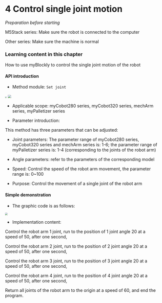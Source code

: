 # 4 Control single joint motion

<i>Preparation before starting</i>

M5Stack series: Make sure the robot is connected to the computer

Other series: Make sure the machine is normal

### Learning content in this chapter

How to use myBlockly to control the single joint motion of the robot

#### API introduction

* Method module: `Set joint`

<img src="../../../../resources\3-FunctionsAndApplications\6.developmentGuide\myBlocklyAndUlFlow\myblocklyTutorials\singlearm/set joint API 1.jpg" style="zoom: 33%;" />

<img src="../../../../resources\3-FunctionsAndApplications\6.developmentGuide\myBlocklyAndUlFlow\myblocklyTutorials\singlearm/set joint API 2.jpg" style="zoom: 67%;" />

* Applicable scope: myCobot280 series, myCobot320 series, mechArm series, myPalletizer series

* Parameter introduction:

This method has three parameters that can be adjusted:

* Joint parameters: The parameter range of myCobot280 series, myCobot320 series and mechArm series is: 1-6; the parameter range of myPalletizer series is: 1-4 (corresponding to the joints of the robot arm)

- Angle parameters: refer to the parameters of the corresponding model

- Speed: Control the speed of the robot arm movement, the parameter range is: 0~100

* Purpose: Control the movement of a single joint of the robot arm

#### Simple demonstration

* The graphic code is as follows:

<img src="../../../../resources\3-FunctionsAndApplications\6.developmentGuide\myBlocklyAndUlFlow\myblocklyTutorials\singlearm/set angle demo.jpg" style="zoom: 50%;" />

* Implementation content:

Control the robot arm 1 joint, run to the position of 1 joint angle 20 at a speed of 50, after one second,

Control the robot arm 2 joint, run to the position of 2 joint angle 20 at a speed of 50, after one second,

Control the robot arm 3 joint, run to the position of 3 joint angle 20 at a speed of 50, after one second,

Control the robot arm 4 joint, run to the position of 4 joint angle 20 at a speed of 50, after one second,

Return all joints of the robot arm to the origin at a speed of 60, and end the program.